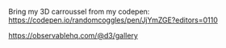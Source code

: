 Bring my 3D carroussel from my codepen:
https://codepen.io/randomcoggles/pen/JjYmZGE?editors=0110

https://observablehq.com/@d3/gallery
